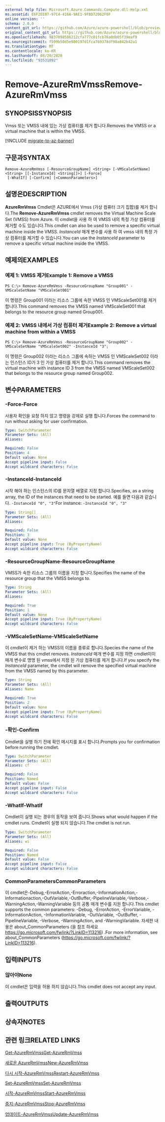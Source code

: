 ```yaml
---
external help file: Microsoft.Azure.Commands.Compute.dll-Help.xml
ms.assetid: E6F2EE87-97C4-416A-9AE1-9FBD72062F0F
online version: ''
schema: 2.0.0
content_git_url: https://github.com/Azure/azure-powershell/blob/preview/src/ResourceManager/Compute/Stack/Commands.Compute/help/Remove-AzureRmVmss.md
original_content_git_url: https://github.com/Azure/azure-powershell/blob/preview/src/ResourceManager/Compute/Stack/Commands.Compute/help/Remove-AzureRmVmss.md
ms.openlocfilehash: 9837098586212cfa777c01fcb76a0db05f39eaf9
ms.sourcegitcommit: f599b50d5e980197d1fca769378df90a842b42a1
ms.translationtype: MT
ms.contentlocale: ko-KR
ms.lasthandoff: 08/20/2020
ms.locfileid: "93531092"
---
```

# <span data-ttu-id="1df85-101">Remove-AzureRmVmss</span><span class="sxs-lookup"><span data-stu-id="1df85-101">Remove-AzureRmVmss</span></span>

## <span data-ttu-id="1df85-102">SYNOPSIS</span><span class="sxs-lookup"><span data-stu-id="1df85-102">SYNOPSIS</span></span>
<span data-ttu-id="1df85-103">Vmss 또는 VMSS 내에 있는 가상 컴퓨터를 제거 합니다.</span><span class="sxs-lookup"><span data-stu-id="1df85-103">Removes the VMSS or a virtual machine that is within the VMSS.</span></span>

[!INCLUDE [migrate-to-az-banner](../../includes/migrate-to-az-banner.md)]

## <span data-ttu-id="1df85-104">구문과</span><span class="sxs-lookup"><span data-stu-id="1df85-104">SYNTAX</span></span>

```
Remove-AzureRmVmss [-ResourceGroupName] <String> [-VMScaleSetName] <String> [[-InstanceId] <String[]>] [-Force]
 [-WhatIf] [-Confirm] [<CommonParameters>]
```

## <span data-ttu-id="1df85-105">설명은</span><span class="sxs-lookup"><span data-stu-id="1df85-105">DESCRIPTION</span></span>
<span data-ttu-id="1df85-106">**AzureRmVmss** Cmdlet은 AZURE에서 Vmss (가상 컴퓨터 크기 집합)를 제거 합니다.</span><span class="sxs-lookup"><span data-stu-id="1df85-106">The **Remove-AzureRmVmss** cmdlet removes the Virtual Machine Scale Set (VMSS) from Azure.</span></span>
<span data-ttu-id="1df85-107">이 cmdlet을 사용 하 여 VMSS 내의 특정 가상 컴퓨터를 제거할 수도 있습니다.</span><span class="sxs-lookup"><span data-stu-id="1df85-107">This cmdlet can also be used to remove a specific virtual machine inside the VMSS.</span></span>
<span data-ttu-id="1df85-108">*InstanceId* 매개 변수를 사용 하 여 vmss 내의 특정 가상 컴퓨터를 제거할 수 있습니다.</span><span class="sxs-lookup"><span data-stu-id="1df85-108">You can use the *InstanceId* parameter to remove a specific virtual machine inside the VMSS.</span></span>

## <span data-ttu-id="1df85-109">예제의</span><span class="sxs-lookup"><span data-stu-id="1df85-109">EXAMPLES</span></span>

### <span data-ttu-id="1df85-110">예제 1: VMSS 제거</span><span class="sxs-lookup"><span data-stu-id="1df85-110">Example 1: Remove a VMSS</span></span>
```
PS C:\> Remove-AzureRmVmss -ResourceGroupName "Group001" -VMScaleSetName "VMScaleSet001"
```

<span data-ttu-id="1df85-111">이 명령은 Group001 이라는 리소스 그룹에 속한 VMSS 인 VMScaleSet001를 제거 합니다.</span><span class="sxs-lookup"><span data-stu-id="1df85-111">This command removes the VMSS named VMScaleSet001 that belongs to the resource group named Group001.</span></span>

### <span data-ttu-id="1df85-112">예제 2: VMSS 내에서 가상 컴퓨터 제거</span><span class="sxs-lookup"><span data-stu-id="1df85-112">Example 2: Remove a virtual machine from within a VMSS</span></span>
```
PS C:\> Remove-AzureRmVmss -ResourceGroupName "Group002" -VMScaleSetName "VMScaleSet002" -InstanceId "3";
```

<span data-ttu-id="1df85-113">이 명령은 Group002 이라는 리소스 그룹에 속하는 VMSS 인 VMScaleSet002 이라는 인스턴스 ID가 3 인 가상 컴퓨터를 제거 합니다.</span><span class="sxs-lookup"><span data-stu-id="1df85-113">This command removes the virtual machine with instance ID 3 from the VMSS named VMScaleSet002 that belongs to the resource group named Group002.</span></span>

## <span data-ttu-id="1df85-114">변수</span><span class="sxs-lookup"><span data-stu-id="1df85-114">PARAMETERS</span></span>

### <span data-ttu-id="1df85-115">-Force</span><span class="sxs-lookup"><span data-stu-id="1df85-115">-Force</span></span>
<span data-ttu-id="1df85-116">사용자 확인을 요청 하지 않고 명령을 강제로 실행 합니다.</span><span class="sxs-lookup"><span data-stu-id="1df85-116">Forces the command to run without asking for user confirmation.</span></span>

```yaml
Type: SwitchParameter
Parameter Sets: (All)
Aliases: 

Required: False
Position: 4
Default value: None
Accept pipeline input: False
Accept wildcard characters: False
```

### <span data-ttu-id="1df85-117">-InstanceId</span><span class="sxs-lookup"><span data-stu-id="1df85-117">-InstanceId</span></span>
<span data-ttu-id="1df85-118">시작 해야 하는 인스턴스의 ID를 문자열 배열로 지정 합니다.</span><span class="sxs-lookup"><span data-stu-id="1df85-118">Specifies, as a string array, the ID of the instances that need to be started.</span></span>
<span data-ttu-id="1df85-119">예를 들면 다음과 같습니다. `-InstanceId "0", "3"`</span><span class="sxs-lookup"><span data-stu-id="1df85-119">For instance: `-InstanceId "0", "3"`</span></span>

```yaml
Type: String[]
Parameter Sets: (All)
Aliases: 

Required: False
Position: 3
Default value: None
Accept pipeline input: True (ByPropertyName)
Accept wildcard characters: False
```

### <span data-ttu-id="1df85-120">-ResourceGroupName</span><span class="sxs-lookup"><span data-stu-id="1df85-120">-ResourceGroupName</span></span>
<span data-ttu-id="1df85-121">VMSS가 속한 리소스 그룹의 이름을 지정 합니다.</span><span class="sxs-lookup"><span data-stu-id="1df85-121">Specifies the name of the resource group that the VMSS belongs to.</span></span>

```yaml
Type: String
Parameter Sets: (All)
Aliases: 

Required: True
Position: 1
Default value: None
Accept pipeline input: True (ByPropertyName)
Accept wildcard characters: False
```

### <span data-ttu-id="1df85-122">-VMScaleSetName</span><span class="sxs-lookup"><span data-stu-id="1df85-122">-VMScaleSetName</span></span>
<span data-ttu-id="1df85-123">이 cmdlet이 제거 하는 VMSS의 이름을 종류로 합니다.</span><span class="sxs-lookup"><span data-stu-id="1df85-123">Species the name of the VMSS that this cmdlet removes.</span></span>
<span data-ttu-id="1df85-124">*InstanceId* 매개 변수를 지정 하면 cmdlet이이 매개 변수로 명명 된 vmss에서 지정 된 가상 컴퓨터를 제거 합니다.</span><span class="sxs-lookup"><span data-stu-id="1df85-124">If you specify the *InstanceId* parameter, the cmdlet will remove the specified virtual machine from the VMSS named by this parameter.</span></span>

```yaml
Type: String
Parameter Sets: (All)
Aliases: Name

Required: True
Position: 2
Default value: None
Accept pipeline input: True (ByPropertyName)
Accept wildcard characters: False
```

### <span data-ttu-id="1df85-125">-확인</span><span class="sxs-lookup"><span data-stu-id="1df85-125">-Confirm</span></span>
<span data-ttu-id="1df85-126">Cmdlet을 실행 하기 전에 확인 메시지를 표시 합니다.</span><span class="sxs-lookup"><span data-stu-id="1df85-126">Prompts you for confirmation before running the cmdlet.</span></span>
```yaml
Type: SwitchParameter
Parameter Sets: (All)
Aliases: cf

Required: False
Position: Named
Default value: False
Accept pipeline input: False
Accept wildcard characters: False
```

### <span data-ttu-id="1df85-127">-WhatIf</span><span class="sxs-lookup"><span data-stu-id="1df85-127">-WhatIf</span></span>
<span data-ttu-id="1df85-128">Cmdlet이 실행 되는 경우의 동작을 보여 줍니다.</span><span class="sxs-lookup"><span data-stu-id="1df85-128">Shows what would happen if the cmdlet runs.</span></span> <span data-ttu-id="1df85-129">Cmdlet이 실행 되지 않습니다.</span><span class="sxs-lookup"><span data-stu-id="1df85-129">The cmdlet is not run.</span></span>
```yaml
Type: SwitchParameter
Parameter Sets: (All)
Aliases: wi

Required: False
Position: Named
Default value: False
Accept pipeline input: False
Accept wildcard characters: False
```

### <span data-ttu-id="1df85-130">CommonParameters</span><span class="sxs-lookup"><span data-stu-id="1df85-130">CommonParameters</span></span>
<span data-ttu-id="1df85-131">이 cmdlet은-Debug,-ErrorAction,-Erroraction,-InformationAction,-Informationaction,-OutVariable,-OutBuffer,-PipelineVariable,-Verbose,-WarningAction,-WarningVariable 등의 공통 매개 변수를 지원 합니다.</span><span class="sxs-lookup"><span data-stu-id="1df85-131">This cmdlet supports the common parameters: -Debug, -ErrorAction, -ErrorVariable, -InformationAction, -InformationVariable, -OutVariable, -OutBuffer, -PipelineVariable, -Verbose, -WarningAction, and -WarningVariable.</span></span> <span data-ttu-id="1df85-132">자세한 내용은 about_CommonParameters (을 참조 하세요 https://go.microsoft.com/fwlink/?LinkID=113216) .</span><span class="sxs-lookup"><span data-stu-id="1df85-132">For more information, see about_CommonParameters (https://go.microsoft.com/fwlink/?LinkID=113216).</span></span>

## <span data-ttu-id="1df85-133">입력</span><span class="sxs-lookup"><span data-stu-id="1df85-133">INPUTS</span></span>

### <span data-ttu-id="1df85-134">않아야</span><span class="sxs-lookup"><span data-stu-id="1df85-134">None</span></span>
<span data-ttu-id="1df85-135">이 cmdlet은 입력을 허용 하지 않습니다.</span><span class="sxs-lookup"><span data-stu-id="1df85-135">This cmdlet does not accept any input.</span></span>

## <span data-ttu-id="1df85-136">출력</span><span class="sxs-lookup"><span data-stu-id="1df85-136">OUTPUTS</span></span>

## <span data-ttu-id="1df85-137">상속자</span><span class="sxs-lookup"><span data-stu-id="1df85-137">NOTES</span></span>

## <span data-ttu-id="1df85-138">관련 링크</span><span class="sxs-lookup"><span data-stu-id="1df85-138">RELATED LINKS</span></span>

[<span data-ttu-id="1df85-139">Get-AzureRmVmss</span><span class="sxs-lookup"><span data-stu-id="1df85-139">Get-AzureRmVmss</span></span>](./Get-AzureRmVmss.md)

[<span data-ttu-id="1df85-140">새로운 AzureRmVmss</span><span class="sxs-lookup"><span data-stu-id="1df85-140">New-AzureRmVmss</span></span>](./New-AzureRmVmss.md)

[<span data-ttu-id="1df85-141">다시 시작-AzureRmVmss</span><span class="sxs-lookup"><span data-stu-id="1df85-141">Restart-AzureRmVmss</span></span>](./Restart-AzureRmVmss.md)

[<span data-ttu-id="1df85-142">Set-AzureRmVmss</span><span class="sxs-lookup"><span data-stu-id="1df85-142">Set-AzureRmVmss</span></span>](./Set-AzureRmVmss.md)

[<span data-ttu-id="1df85-143">시작-AzureRmVmss</span><span class="sxs-lookup"><span data-stu-id="1df85-143">Start-AzureRmVmss</span></span>](./Start-AzureRmVmss.md)

[<span data-ttu-id="1df85-144">중지-AzureRmVmss</span><span class="sxs-lookup"><span data-stu-id="1df85-144">Stop-AzureRmVmss</span></span>](./Stop-AzureRmVmss.md)

[<span data-ttu-id="1df85-145">업데이트-AzureRmVmss</span><span class="sxs-lookup"><span data-stu-id="1df85-145">Update-AzureRmVmss</span></span>](./Update-AzureRmVmss.md)


